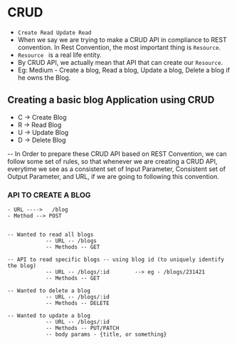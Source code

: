 # CRUD

- `Create Read Update Read`
- When we say we are trying to make a CRUD API in compliance to REST convention. In Rest Convention, the most important thing is `Resource`.
- `Resource ` is a real life entity.
- By CRUD API, we actually mean that API that can create our `Resource`.
- Eg: Medium - Create a blog, Read a blog, Update a blog, Delete a blog if he owns the Blog.

## Creating a basic blog Application using CRUD

- C -> Create Blog
- R -> Read Blog
- U -> Update Blog
- D -> Delete Blog

-- In Order to prepare these CRUD API based on REST Convention, we can follow some set of rules, so that whenever we are creating a CRUD API,  
 everytime we see as a consistent set of Input Parameter, Consistent set of Output Parameter, and URL, if we are going to following this convention.

### API TO CREATE A BLOG

    - URL ---->   /blog
    - Method --> POST


    -- Wanted to read all blogs
                -- URL -- /blogs
                -- Methods -- GET

    -- API to read specific blogs -- using blog id (to uniquely identify the blog)
                -- URL -- /blogs/:id        --> eg - /blogs/231421
                -- Methods -- GET

    -- Wanted to delete a blog
                -- URL -- /blogs/:id
                -- Methods -- DELETE

    -- Wanted to update a blog
                -- URL -- /blogs/:id
                -- Methods -- PUT/PATCH
                -- body params - {title, or something}

